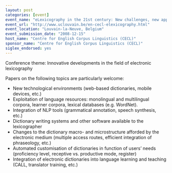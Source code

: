 ```yaml
---
layout: post
categories: [event]
event_name: "eLexicography in the 21st century: New challenges, new applications"
event_url: "http://www.uclouvain.be/en-cecl-elexicography.html"
event_location: "Louvain-la-Neuve, Belgium"
event_submission_date: "2008-12-15"
host_name: "Centre for English Corpus Linguistics (CECL)"
sponsor_name: "Centre for English Corpus Linguistics (CECL)"
siglex_endorsed: yes
---
```

Conference theme: Innovative developments in the field of electronic lexicography

Papers on the following topics are particularly welcome: 

- New technological environments (web-based dictionaries, mobile devices, etc.)
- Exploitation of language resources: monolingual and multilingual corpora, learner corpora, lexical databases (e.g. WordNet). 
- Integration of NLP tools (grammatical annotation, speech synthesis, etc.)
- Dictionary writing systems and other software available to the lexicographer
- Changes to the dictionary macro- and microstructure afforded by the electronic medium (multiple access routes, efficient integration of phraseology, etc.)
- Automated customisation of dictionaries in function of users’ needs  (proficiency level, receptive vs. productive mode, register)
- Integration of electronic dictionaries into language learning and teaching (CALL, translator training, etc.)